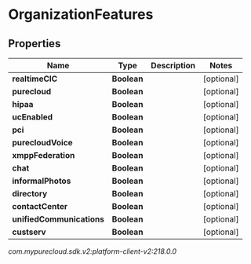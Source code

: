 # OrganizationFeatures


## Properties

| Name | Type | Description | Notes |
| ------------ | ------------- | ------------- | ------------- |
| **realtimeCIC** | **Boolean** |  |  [optional] |
| **purecloud** | **Boolean** |  |  [optional] |
| **hipaa** | **Boolean** |  |  [optional] |
| **ucEnabled** | **Boolean** |  |  [optional] |
| **pci** | **Boolean** |  |  [optional] |
| **purecloudVoice** | **Boolean** |  |  [optional] |
| **xmppFederation** | **Boolean** |  |  [optional] |
| **chat** | **Boolean** |  |  [optional] |
| **informalPhotos** | **Boolean** |  |  [optional] |
| **directory** | **Boolean** |  |  [optional] |
| **contactCenter** | **Boolean** |  |  [optional] |
| **unifiedCommunications** | **Boolean** |  |  [optional] |
| **custserv** | **Boolean** |  |  [optional] |




_com.mypurecloud.sdk.v2:platform-client-v2:218.0.0_
